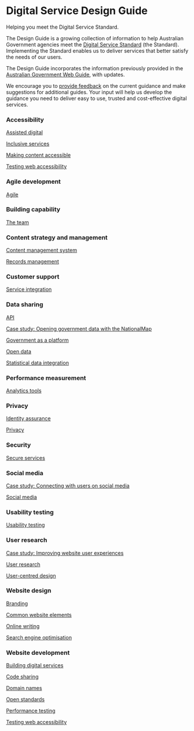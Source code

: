Digital Service Design Guide
============================

Helping you meet the Digital Service Standard.

The Design Guide is a growing collection of information to help Australian Government agencies meet the [Digital Service Standard](standard/index.html) (the Standard). Implementing the Standard enables us to deliver services that better satisfy the needs of our users.

The Design Guide incorporates the information previously provided in the [Australian Government Web Guide](http://webguide.gov.au), with updates.

We encourage you to [provide feedback](feedback%3Furl_from=Howtoapply.html) on the current guidance and make suggestions for additional guides. Your input will help us develop the guidance you need to deliver easy to use, trusted and cost-effective digital services.

### Accessibility

[Assisted digital](node/361.html)

[Inclusive services](node/436.html)

[Making content accessible](node/456.html)

[Testing web accessibility](node/511.html)

### Agile development

[Agile](node/1076.html)

### Building capability

[The team](team.html)

### Content strategy and management

[Content management system](node/496.html)

[Records management](node/976.html)

### Customer support

[Service integration](node/461.html)

### Data sharing

[API](node/546.html)

[Case study: Opening government data with the NationalMap](node/1046.html)

[Government as a platform](node/501.html)

[Open data](node/526.html)

[Statistical data integration](node/986.html)

### Performance measurement

[Analytics tools](node/381.html)

### Privacy

[Identity assurance](node/506.html)

[Privacy](node/491.html)

### Security

[Secure services](node/466.html)

### Social media

[Case study: Connecting with users on social media](node/566.html)

[Social media](node/556.html)

### Usability testing

[Usability testing](usability-testing.html)

### User research

[Case study: Improving website user experiences](node/561.html)

[User research](node/481.html)

[User-centred design](user-centred-design.html)

### Website design

[Branding](node/551.html)

[Common website elements](node/521.html)

[Online writing](node/396.html)

[Search engine optimisation](design-guides/guide/search-engine-optimisation.html)

### Website development

[Building digital services](node/571.html)

[Code sharing](node/421.html)

[Domain names](node/441.html)

[Open standards](node/471.html)

[Performance testing](node/366.html)

[Testing web accessibility](node/511.html)

